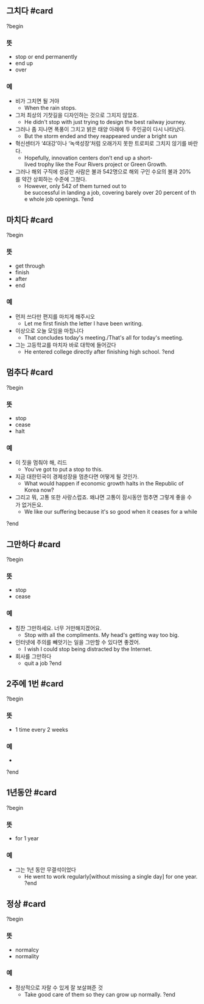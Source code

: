 ## 그치다 #card
?begin
### 뜻
- stop or end permanently
- end up
- over
### 예
- 비가 그치면 될 거야
	- When the rain stops.
- 그저 최상의 기찻길을 디자인하는 것으로 그치지 않았죠.
	- He didn't stop with just trying to design the best railway journey.
- 그러나 좀 지나면 폭풍이 그치고 밝은 태양 아래에 두 주인공이 다시 나타났다.
	- But the storm ended and they reappeared under a bright sun
- 혁신센터가 ‘4대강’이나 ‘녹색성장’처럼 오래가지 못한 트로피로 그치지 않기를 바란다.
	- Hopefully, innovation centers don’t end up a short-lived trophy like the Four Rivers project or Green Growth.
- 그러나 해외 구직에 성공한 사람은 불과 542명으로 해외 구인 수요의 불과 20%를 약간 상회하는 수준에 그쳤다.
	- However, only 542 of them turned out to be successful in landing a job, covering barely over 20 percent of the whole job openings.
?end


## 마치다 #card
?begin
### 뜻
- get through
- finish
- after
- end
### 예
- 먼저 쓰다만 편지를 마치게 해주시오
	- Let me first finish the letter I have been writing.
- 이상으로 오늘 모임을 마칩니다
	- That concludes today's meeting./That's all for today's meeting.
- 그는 고등학교를 마치자 바로 대학에 들어갔다
	- He entered college directly after finishing high school.
?end


## 멈추다 #card
?begin
### 뜻
- stop
- cease
- halt
### 예
- 이 짓을 멈춰야 해, 리드
	- You've got to put a stop to this.
- 지금 대한민국이 경제성장을 멈춘다면 어떻게 될 것인가.
	- What would happen if economic growth halts in the Republic of Korea now?
- 그리고 뭐, 고통 또한 사랑스럽죠. 왜냐면 고통이 잠시동안 멈추면 그렇게 좋을 수가 없거든요.
	- We like our suffering because it's so good when it ceases for a while
<!--SR:!2025-06-28,31,270-->
?end


## 그만하다 #card
?begin
### 뜻
- stop
- cease
### 예
- 칭찬 그만하세요. 너무 거만해지겠어요.
	- Stop with all the compliments. My head's getting way too big.
- 인터넷에 주의를 빼앗기는 일을 그만할 수 있다면 좋겠어.
	- I wish I could stop being distracted by the Internet.
- 회사를 그만하다
	- quit a job
?end


## 2주에 1번 #card
?begin
### 뜻
- 1 time every 2 weeks
### 예
-
<!--SR:!2025-06-16,9,252-->
?end

## 1년동안 #card
?begin
### 뜻
- for 1 year
### 예
- 그는 1년 동안 무결석이었다
	- He went to work regularly[without missing a single day] for one year.
?end

## 정상 #card
?begin
### 뜻
- normalcy
- normality
### 예
- 정상적으로 자랄 수 있게 잘 보살펴준 것
	- Take good care of them so they can grow up normally.
?end